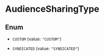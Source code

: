 

# AudienceSharingType

## Enum


* `CUSTOM` (value: `"CUSTOM"`)

* `SYNDICATED` (value: `"SYNDICATED"`)




